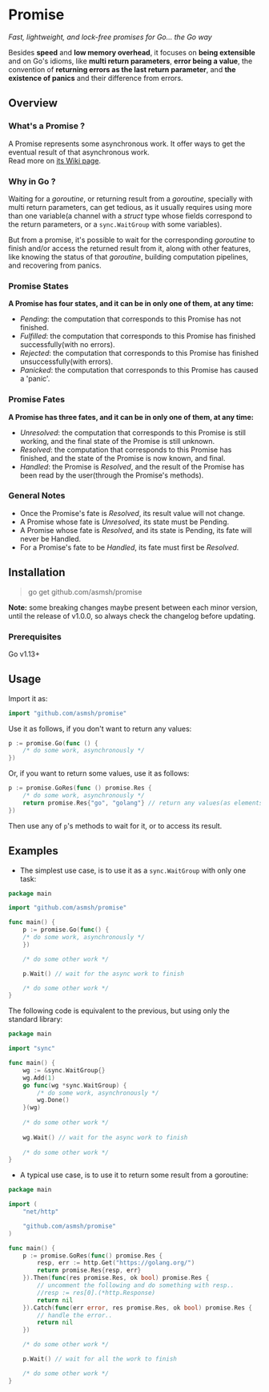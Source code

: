 # Promise

*Fast, lightweight, and lock-free promises for Go... the Go way*

Besides **speed** and **low memory overhead**, it focuses on **being extensible** and on Go's idioms, like **multi return parameters**, **error being a
value**, the convention of **returning errors as the last return parameter**, and **the existence of panics** and their
difference from errors.


## Overview

### What's a Promise ?

A Promise represents some asynchronous work. It offer ways to get the eventual result of that asynchronous work.  
Read more on [its Wiki page](https://en.wikipedia.org/wiki/Futures_and_promises).

### Why in Go ?

Waiting for a *goroutine*, or returning result from a *goroutine*, specially with multi return parameters, can get
tedious, as it usually requires using more than one variable(a channel with a *struct* type whose fields correspond to
the return parameters, or a `sync.WaitGroup` with some variables).

But from a promise, it's possible to wait for the corresponding *goroutine* to finish and/or access the returned result from it, along with other features, like knowing the status of that *goroutine*, building computation pipelines, and recovering from panics.


### Promise States

**A Promise has four states, and it can be in only one of them, at any time:**

- *Pending*: the computation that corresponds to this Promise has not finished.
- *Fulfilled*: the computation that corresponds to this Promise has finished successfully(with no errors).
- *Rejected*: the computation that corresponds to this Promise has finished unsuccessfully(with errors).
- *Panicked*: the computation that corresponds to this Promise has caused a 'panic'.

### Promise Fates

**A Promise has three fates, and it can be in only one of them, at any time:**

- *Unresolved*: the computation that corresponds to this Promise is still working, and the final state of the Promise is
  still unknown.
- *Resolved*: the computation that corresponds to this Promise has finished, and the state of the Promise is now known,
  and final.
- *Handled*: the Promise is *Resolved*, and the result of the Promise has been read by the user(through the Promise's
  methods).

### General Notes

- Once the Promise's fate is *Resolved*, its result value will not change.
- A Promise whose fate is *Unresolved*, its state must be Pending.
- A Promise whose fate is *Resolved*, and its state is Pending, its fate will never be Handled.
- For a Promise's fate to be *Handled*, its fate must first be *Resolved*.

## Installation

> go get github.com/asmsh/promise

**Note:** some breaking changes maybe present between each minor version, until the release of v1.0.0, so always check
the changelog before updating.

### Prerequisites

Go v1.13+


## Usage

Import it as:

```go
import "github.com/asmsh/promise"
```

Use it as follows, if you don't want to return any values:

```go
p := promise.Go(func () {
    /* do some work, asynchronously */
})
```

Or, if you want to return some values, use it as follows:

```go
p := promise.GoRes(func () promise.Res {
    /* do some work, asynchronously */
    return promise.Res{"go", "golang"} // return any values(as elements)
})
```

Then use any of `p`'s methods to wait for it, or to access its result.

## Examples

* The simplest use case, is to use it as a `sync.WaitGroup` with only one task:

```go
package main

import "github.com/asmsh/promise"

func main() {
    p := promise.Go(func() {
    /* do some work, asynchronously */
    })

    /* do some other work */

    p.Wait() // wait for the async work to finish

    /* do some other work */
}

```

The following code is equivalent to the previous, but using only the standard library:

```go
package main

import "sync"

func main() {
    wg := &sync.WaitGroup{}
    wg.Add(1)
    go func(wg *sync.WaitGroup) { 
    	/* do some work, asynchronously */
    	wg.Done()
    }(wg)
	
    /* do some other work */
	
    wg.Wait() // wait for the async work to finish
	
    /* do some other work */
}
```

* A typical use case, is to use it to return some result from a goroutine:

```go
package main

import (
    "net/http"

    "github.com/asmsh/promise"
)

func main() {
    p := promise.GoRes(func() promise.Res {
        resp, err := http.Get("https://golang.org/")
        return promise.Res{resp, err}
    }).Then(func(res promise.Res, ok bool) promise.Res {
        // uncomment the following and do something with resp..
        //resp := res[0].(*http.Response)
        return nil
    }).Catch(func(err error, res promise.Res, ok bool) promise.Res {
        // handle the error..
        return nil
    })

    /* do some other work */

    p.Wait() // wait for all the work to finish

    /* do some other work */
}
```
